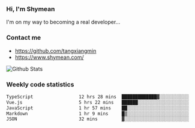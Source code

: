 ### Hi, I'm Shymean

I'm on my way to becoming a real developer...

### Contact me

- <https://github.com/tangxiangmin>
- <https://www.shymean.com/>

![Github Stats](https://github-readme-stats.vercel.app/api?username=tangxiangmin&show_icons=true&theme=dark)


###  Weekly code statistics

<!--START_SECTION:waka-->

```txt
TypeScript                 12 hrs 28 mins  █████████████▓░░░░░░░░░░░   54.47 %
Vue.js                     5 hrs 22 mins   ██████░░░░░░░░░░░░░░░░░░░   23.47 %
JavaScript                 1 hr 57 mins    ██░░░░░░░░░░░░░░░░░░░░░░░   08.56 %
Markdown                   1 hr 9 mins     █▒░░░░░░░░░░░░░░░░░░░░░░░   05.06 %
JSON                       32 mins         ▓░░░░░░░░░░░░░░░░░░░░░░░░   02.39 %
```

<!--END_SECTION:waka-->